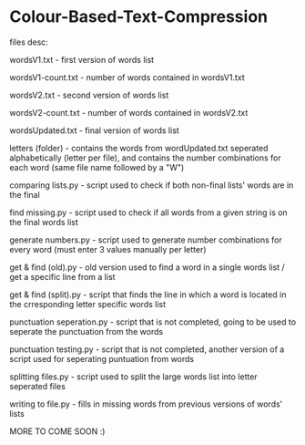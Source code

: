 # Colour-Based-Text-Compression

files desc:

wordsV1.txt - first version of words list

wordsV1-count.txt - number of words contained in wordsV1.txt

wordsV2.txt - second version of words list

wordsV2-count.txt - number of words contained in wordsV2.txt

wordsUpdated.txt - final version of words list

letters (folder) - contains the words from wordUpdated.txt seperated alphabetically (letter per file), and contains the number combinations for each word (same file name followed by a "W")

comparing lists.py - script used to check if both non-final lists' words are in the final

find missing.py - script used to check if all words from a given string is on the final words list

generate numbers.py - script used to generate number combinations for every word (must enter 3 values manually per letter)

get & find (old).py - old version used to find a word in a single words list / get a specific line from a list

get & find (split).py - script that finds the line in which a word is located in the crresponding letter specific words list

punctuation seperation.py - script that is not completed, going to be used to seperate the punctuation from the words

punctuation testing.py - script that is not completed, another version of a script used for seperating puntuation from words

splitting files.py - script used to split the large words list into letter seperated files

writing to file.py - fills in missing words from previous versions of words' lists


MORE TO COME SOON :)
